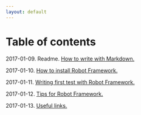 ```yaml
---
layout: default
---
```


# Table of contents

2017-01-09. Readme. [How to write with Markdown.](/posts/how-to-write-with-a-markdown)

2017-01-10. [How to install Robot Framework.](/posts/robot-framework)

2017-01-11. [Writing first test with Robot Framework.](/posts/first-test)

2017-01-12. [Tips for Robot Framework.](/posts/Tips-and-Tricks)

2017-01-13. [Useful links.](/posts/useful-links)